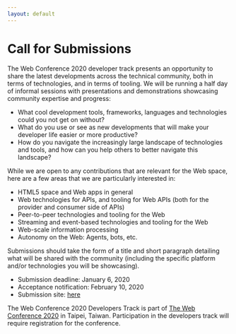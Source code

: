 ```yaml
---
layout: default
---
```


# Call for Submissions


The Web Conference 2020 developer track presents an opportunity to share the latest developments across the technical community, both in terms of technologies, and in terms of tooling. We will be running a half day of informal sessions with presentations and demonstrations showcasing community expertise and progress:

- What cool development tools, frameworks, languages and technologies could you not get on without?
- What do you use or see as new developments that will make your developer life easier or more productive?
- How do you navigate the increasingly large landscape of technologies and tools, and how can you help others to better navigate this landscape?

While we are open to any contributions that are relevant for the Web space, here are a few areas that we are particularly interested in:

- HTML5 space and Web apps in general
- Web technologies for APIs, and tooling for Web APIs (both for the provider and consumer side of APIs)
- Peer-to-peer technologies and tooling for the Web
- Streaming and event-based technologies and tooling for the Web
- Web-scale information processing
- Autonomy on the Web: Agents, bots, etc.

Submissions should take the form of a title and short paragraph detailing what will be shared with the community (including the specific platform and/or technologies you will be showcasing).

- Submission deadline: January 6, 2020
- Acceptance notification: February 10, 2020
- Submission site: [here](https://easychair.org/conferences/?conf=www2020devtrack)

The Web Conference 2020 Developers Track is part of [The Web Conference 2020](https://www2020.thewebconf.org/) in Taipei, Taiwan. Participation in the developers track will require registration for the conference.
